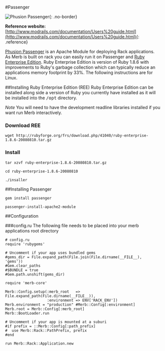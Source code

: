 #Passenger

![Phusion Passenger](/images/phusion_banner.png){: .no-border}

**Reference website:** [http://www.modrails.com/documentation/Users%20guide.html](http://www.modrails.com/documentation/Users%20guide.html){: .reference}


[Phusion Passenger](http://www.modrails.com/) is an Apache Module for deploying Rack applications. As Merb is built on rack you can easily run it on Passenger and [Ruby Enterprise Edition](http://www.rubyenterpriseedition.com/). Ruby Enterprise Edition is version of Ruby 1.8.6 with improvements to Ruby's garbage collection which can typically reduce an applications memory footprint by 33%. The following instructions are for Linux.

##Installing Ruby Enterprise Edition (REE)
Ruby Enterprise Edition can be installed along side a version of Ruby you currently have installed as it will be installed into the <tt>/opt</tt> directory.

*Note* You will need to have the development readline libraries installed if you want run Merb interactively. 
### Download REE

    wget http://rubyforge.org/frs/download.php/41040/ruby-enterprise-1.8.6-20080810.tar.gz

### Install

    tar xzvf ruby-enterprise-1.8.6-20080810.tar.gz
    
    cd ruby-enterprise-1.8.6-20080810
    
    ./insaller
 
 
##Installing Passenger

    gem install passenger

    passenger-install-apache2-module

##Configuration

###config.ru
The following file needs to be placed into your merb applications root directory

    # config.ru
    require 'rubygems'

    # Uncomment if your app uses bundled gems
    #gems_dir = File.expand_path(File.join(File.dirname(__FILE__), 'gems'))
    #Gem.clear_paths
    #$BUNDLE = true
    #Gem.path.unshift(gems_dir)

    require 'merb-core'

    Merb::Config.setup(:merb_root   => File.expand_path(File.dirname(__FILE__)),
                       :environment => ENV['RACK_ENV'])
    Merb.environment = "production" #Merb::Config[:environment]
    Merb.root = Merb::Config[:merb_root]
    Merb::BootLoader.run

    # Uncomment if your app is mounted at a suburi
    #if prefix = ::Merb::Config[:path_prefix]
    #  use Merb::Rack::PathPrefix, prefix
    #end

    run Merb::Rack::Application.new

